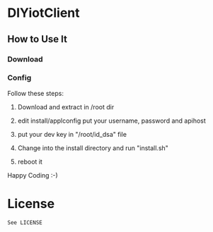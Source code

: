 # DIYiotClient


## How to Use It

### Download

### Config

Follow these steps:

1. Download and extract in /root dir

2. edit install/applconfig
   put your  username, password and apihost

3. put your dev key in "/root/id_dsa" file

4. Change into the install directory and run "install.sh"

5. reboot it


Happy Coding :-)


# License
	See LICENSE

